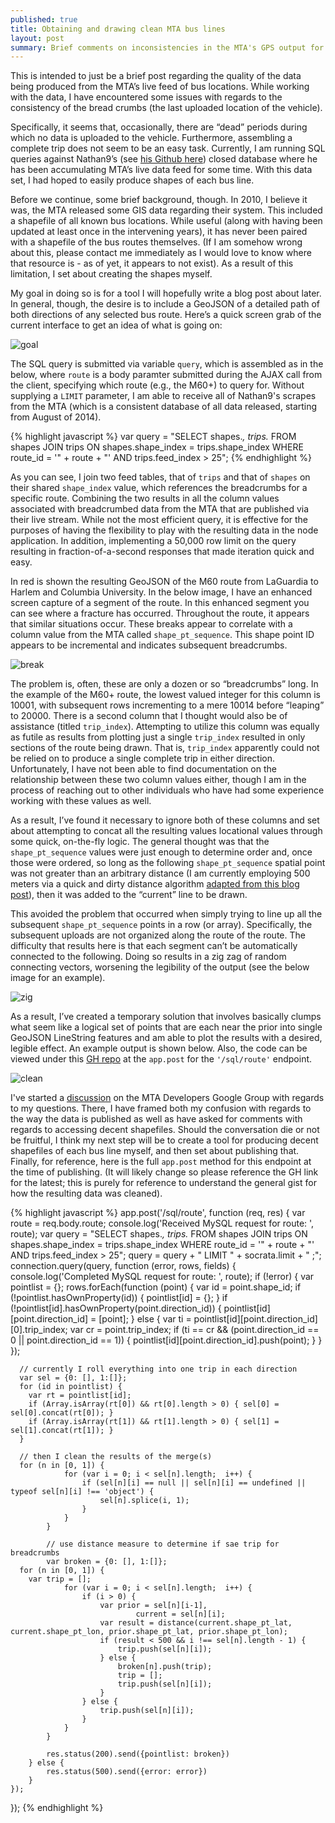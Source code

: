 ```yaml
---
published: true
title: Obtaining and drawing clean MTA bus lines
layout: post
summary: Brief comments on inconsistencies in the MTA's GPS output for buses
---
```


This is intended to just be a brief post regarding the quality of the data being produced from the MTA’s live feed of bus locations. While working with the data, I have encountered some issues with regards to the consistency of the bread crumbs (the last uploaded location of the vehicle).

Specifically, it seems that, occasionally, there are “dead” periods during which no data is uploaded to the vehicle. Furthermore, assembling a complete trip does not seem to be an easy task. Currently, I am running SQL queries against Nathan9’s (see [his Github here](https://github.com/nathan9)) closed database where he has been accumulating MTA’s live data feed for some time. With this data set, I had hoped to easily produce shapes of each bus line.

Before we continue, some brief background, though. In 2010, I believe it was, the MTA released some GIS data regarding their system. This included a shapefile of all known bus locations. While useful (along with having been updated at least once in the intervening years), it has never been paired with a shapefile of the bus routes themselves. (If I am somehow wrong about this, please contact me immediately as I would love to know where that resource is - as of yet, it appears to not exist). As a result of this limitation, I set about creating the shapes myself.

My goal in doing so is for a tool I will hopefully write a blog post about later. In general, though, the desire is to include a GeoJSON of a detailed path of both directions of any selected bus route. Here’s a quick screen grab of the current interface to get an idea of what is going on:

![goal](https://raw.githubusercontent.com/kuanb/kuanb.github.io/master/images/_posts/mta-bus-linestrings/goal.png)

The SQL query is submitted via variable `query`, which is assembled as in the below, where `route` is a body paramter submitted during the AJAX call from the client, specifying which route (e.g., the M60+) to query for. Without supplying a `LIMIT` parameter, I am able to receive all of Nathan9's scrapes from the MTA (which is a consistent database of all data released, starting from August of 2014).

{% highlight javascript %}
var query = "SELECT shapes.*, trips.* FROM shapes JOIN trips ON shapes.shape_index = trips.shape_index WHERE route_id = '" + route + "' AND trips.feed_index > 25";
{% endhighlight %}

As you can see, I join two feed tables, that of `trips` and that of `shapes` on their shared `shape_index` value, which references the breadcrumbs for a specific route. Combining the two results in all the column values associated with breadcrumbed data from the MTA that are published via their live stream. While not the most efficient query, it is effective for the purposes of having the flexibility to play with the resulting data in the node application. In addition, implementing a 50,000 row limit on the query resulting in fraction-of-a-second responses that made iteration quick and easy.

In red is shown the resulting GeoJSON of the M60 route from LaGuardia to Harlem and Columbia University. In the below image, I have an enhanced screen capture of a segment of the route. In this enhanced segment you can see where a fracture has occurred. Throughout the route, it appears that similar situations occur. These breaks appear to correlate with a column value from the MTA called `shape_pt_sequence`. This shape point ID appears to be incremental and indicates subsequent breadcrumbs.

![break](https://raw.githubusercontent.com/kuanb/kuanb.github.io/master/images/_posts/mta-bus-linestrings/break.png)

The problem is, often, these are only a dozen or so “breadcrumbs” long. In the example of the M60+ route, the lowest valued integer for this column is 10001, with subsequent rows incrementing to a mere 10014 before “leaping” to 20000. There is a second column that I thought would also be of assistance (titled `trip_index`). Attempting to utilize this column was equally as futile as results from plotting just a single `trip_index` resulted in only sections of the route being drawn. That is, `trip_index` apparently could not be relied on to produce a single complete trip in either direction. Unfortunately, I have not been able to find documentation on the relationship between these two column values either, though I am in the process of reaching out to other individuals who have had some experience working with these values as well.

As a result, I’ve found it necessary to ignore both of these columns and set about attempting to concat all the resulting values locational values through some quick, on-the-fly logic. The general thought was that the `shape_pt_sequence` values were just enough to determine order and, once those were ordered, so long as the following `shape_pt_sequence` spatial point was not greater than an arbitrary distance (I am currently employing 500 meters via a quick and dirty distance algorithm [adapted from this blog post](http://www.movable-type.co.uk/scripts/latlong.html#equirectangular)), then it was added to the “current” line to be drawn.

This avoided the problem that occurred when simply trying to line up all the subsequent `shape_pt_sequence` points in a row (or array). Specifically, the subsequent uploads are not organized along the route of the route. The difficulty that results here is that each segment can’t be automatically connected to the following. Doing so results in a zig zag of random connecting vectors, worsening the legibility of the output (see the below image for an example).

![zig](https://raw.githubusercontent.com/kuanb/kuanb.github.io/master/images/_posts/mta-bus-linestrings/zig.png)

As a result, I’ve created a temporary solution that involves basically clumps what seem like a logical set of points that are each near the prior into single GeoJSON LineString features and am able to plot the results with a desired, legible effect. An example output is shown below. Also, the code can be viewed under this [GH repo](https://github.com/kuanb/nyc-bus/blob/master/app.js) at the `app.post` for the `'/sql/route'` endpoint.

![clean](https://raw.githubusercontent.com/kuanb/kuanb.github.io/master/images/_posts/mta-bus-linestrings/clean.png)

I've started a [discussion](https://groups.google.com/forum/#!topic/mtadeveloperresources/llz0p2b1mv8) on the MTA Developers Google Group with regards to my questions. There, I have framed both my confusion with regards to the way the data is published as well as have asked for comments with regards to accessing decent shapefiles. Should the conversation die or not be fruitful, I think my next step will be to create a tool for producing decent shapefiles of each bus line myself, and then set about publishing that. Finally, for reference, here is the full `app.post` method for this endpoint at the time of publishing. (It will likely change so please reference the GH link for the latest; this is purely for reference to understand the general gist for how the resulting data was cleaned).

{% highlight javascript %}
app.post('/sql/route', function (req, res) {
	var route = req.body.route;
	console.log('Received MySQL request for route: ', route);
	var query = "SELECT shapes.*, trips.* FROM shapes JOIN trips ON shapes.shape_index = trips.shape_index WHERE route_id = '" + route + "' AND trips.feed_index > 25";
	query = query + " LIMIT " + socrata.limit + " ;";
	connection.query(query, function (error, rows, fields) {
		console.log('Completed MySQL request for route: ', route);
		if (!error) {
      var pointlist = {}; 
      rows.forEach(function (point) {
        var id = point.shape_id;
        if (!pointlist.hasOwnProperty(id)) {
          pointlist[id] = {};
        }
        if (!pointlist[id].hasOwnProperty(point.direction_id)) {
          pointlist[id][point.direction_id] = [point];
        } else {
          var ti = pointlist[id][point.direction_id][0].trip_index;
          var cr = point.trip_index;
          if (ti == cr && (point.direction_id == 0 || point.direction_id == 1)) {
            pointlist[id][point.direction_id].push(point);
          }
        }
      });

      // currently I roll everything into one trip in each direction
      var sel = {0: [], 1:[]};
      for (id in pointlist) {
      	var rt = pointlist[id];
      	if (Array.isArray(rt[0]) && rt[0].length > 0) { sel[0] = sel[0].concat(rt[0]); }
      	if (Array.isArray(rt[1]) && rt[1].length > 0) { sel[1] = sel[1].concat(rt[1]); }
      }

      // then I clean the results of the merge(s)
      for (n in [0, 1]) {
				for (var i = 0; i < sel[n].length;  i++) {
					if (sel[n][i] == null || sel[n][i] == undefined || typeof sel[n][i] !== 'object') {
						sel[n].splice(i, 1);
					}
				}
			}

			// use distance measure to determine if sae trip for breadcrumbs
			var broken = {0: [], 1:[]};
      for (n in [0, 1]) {
      	var trip = [];
				for (var i = 0; i < sel[n].length;  i++) {
					if (i > 0) {
						var prior = sel[n][i-1],
								current = sel[n][i];
						var result = distance(current.shape_pt_lat, current.shape_pt_lon, prior.shape_pt_lat, prior.shape_pt_lon);
						if (result < 500 && i !== sel[n].length - 1) {
							trip.push(sel[n][i]);	
						} else {
							broken[n].push(trip);
							trip = [];
							trip.push(sel[n][i]);
						}
					} else {
						trip.push(sel[n][i]);
					}
				}
			}

			res.status(200).send({pointlist: broken})
		} else {
			res.status(500).send({error: error})
		}
	});
});
{% endhighlight %}
